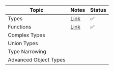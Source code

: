 | Topic                 | Notes                                                                                                   | Status |
| --------------------- | ------------------------------------------------------------------------------------------------------- | ------ |
| Types                 | [Link](https://github.com/SuvadeepMukherjee/Training-Notes/tree/main/Typescript/01-Types)               | ✅      |
| Functions             | [Link](https://github.com/SuvadeepMukherjee/Training-Notes/blob/main/Typescript/02-Functions/README.MD) | ✅      |
| Complex Types         |                                                                                                         |        |
| Union Types           |                                                                                                         |        |
| Type Narrowing        |                                                                                                         |        |
| Advanced Object Types |                                                                                                         |        |
